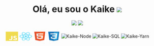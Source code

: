 <!-- Introdução -->
<div align="center">
  <a hfer="https://github.com/Kaikeeksr">
  <h1 class= "title"> Olá, eu sou o Kaike  <img src="https://raw.githubusercontent.com/kaueMarques/kaueMarques/master/hi.gif" width="3%"> </h1>
  </a>  
<div/>

<!-- Stats -->
<div align="center">
  <img height="160em" src="https://github-readme-stats.vercel.app/api?username=Kaikeeksr&show_icons=true&theme=blueberry" style="max-width:100%;"> <img height="160em" src="https://github-readme-stats.vercel.app/api/top-langs/?username=Igorcbraz&layout=compact&theme=blueberry" style="max-width:100%;">
</div>

  
</div>
  
<!-- Linguagens -->
<div style="display: inline_block"><br>
  <img align="center" alt="Kaike-Js" height="30" width="40" src="https://raw.githubusercontent.com/devicons/devicon/master/icons/javascript/javascript-plain.svg">
  <img align="center" alt="Kaike-React" height="30" width="40" src="https://raw.githubusercontent.com/devicons/devicon/master/icons/react/react-original.svg">
  <img align="center" alt="Kaike-HTML" height="30" width="40" src="https://raw.githubusercontent.com/devicons/devicon/master/icons/html5/html5-original.svg">
  <img align="center" alt="Kaike-CSS" height="30" width="40" src="https://raw.githubusercontent.com/devicons/devicon/master/icons/css3/css3-original.svg">
  <img align="center" alt="Kaike-Node" height="30" width="40" src="https://cdn.jsdelivr.net/gh/devicons/devicon/icons/nodejs/nodejs-original.svg" />
  <img align="center" alt="Kaike-SQL" heigth="30" width="40" src="https://cdn.jsdelivr.net/gh/devicons/devicon/icons/mysql/mysql-original.svg" />
  <img align="center" alt="Kaike-Yarn" heigth="30" width="40" src="https://cdn.jsdelivr.net/gh/devicons/devicon/icons/yarn/yarn-original.svg" />
</div>
  
